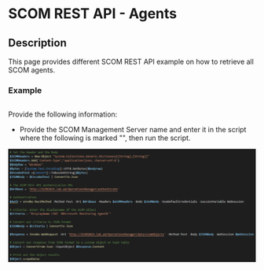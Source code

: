 # SCOM REST API - Agents


## Description
This page provides different SCOM REST API example on how to retrieve all SCOM agents.

### Example
```

```
Provide the following information:

- Provide the SCOM Management Server name and enter it in the script where the following is marked "<Your SCOM MS>", then run the script.


![alt text](https://github.com/LeonLaude/SCOM/blob/master/REST%20API/Agents/SCOM_Agents.png)
